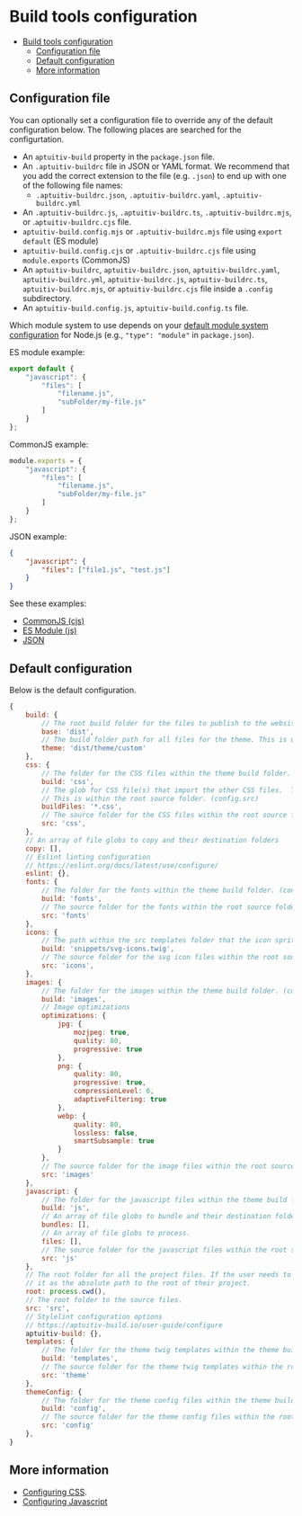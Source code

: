 # Build tools configuration

- [Build tools configuration](#build-tools-configuration)
  - [Configuration file](#configuration-file)
  - [Default configuration](#default-configuration)
  - [More information](#more-information)

## Configuration file

You can optionally set a configuration file to override any of the default configuration below. The following places are searched for the configurtation.

- An `aptuitiv-build` property in the `package.json` file.
- An `.aptuitiv-buildrc` file in JSON or YAML format. We recommend that you add the correct extension to the file (e.g. `.json`) to end up with one of the following file names:
  - `.aptuitiv-buildrc.json`, `.aptuitiv-buildrc.yaml`, `.aptuitiv-buildrc.yml`
- An `.aptuitiv-buildrc.js`, `.aptuitiv-buildrc.ts`, `.aptuitiv-buildrc.mjs`, or .`aptuitiv-buildrc.cjs` file.
- `aptuitiv-build.config.mjs` or `.aptuitiv-buildrc.mjs` file using `export default` (ES module)
- `aptuitiv-build.config.cjs` or `.aptuitiv-buildrc.cjs` file using `module.exports` (CommonJS)
- An `aptuitiv-buildrc`, `aptuitiv-buildrc.json`, `aptuitiv-buildrc.yaml`, `aptuitiv-buildrc.yml`, `aptuitiv-buildrc.js`, `aptuitiv-buildrc.ts`, `aptuitiv-buildrc.mjs`, or `aptuitiv-buildrc.cjs` file inside a `.config` subdirectory.
- An `aptuitiv-build.config.js`, `aptuitiv-build.config.ts` file.

Which module system to use depends on your [default module system configuration](https://nodejs.org/api/packages.html#determining-module-system) for Node.js (e.g., `"type": "module"` in `package.json`).

ES module example:

```js
export default {
    "javascript": {
        "files": [
            "filename.js",
            "subFolder/my-file.js"
        ]
    }
};
```

CommonJS example:

```js
module.exports = {
    "javascript": {
        "files": [
            "filename.js",
            "subFolder/my-file.js"
        ]
    }
};
```

JSON example:

```json
{
    "javascript": {
        "files": ["file1.js", "test.js"]
    }
}
```

See these examples:

- [CommonJS (cjs)](configuration/examples/cjs.md)
- [ES Module (js)](configuration/examples/js.md)
- [JSON](configuration/examples/json.md)

## Default configuration

Below is the default configuration.

```js
{
    build: {
        // The root build folder for the files to publish to the website. This is used when uploading files via FTP.
        base: 'dist',
        // The build folder path for all files for the theme. This is used when uploading files via FTP.
        theme: 'dist/theme/custom'
    },
    css: {
        // The folder for the CSS files within the theme build folder. (config.build.theme)
        build: 'css',
        // The glob for CSS file(s) that import the other CSS files.  This is used when building the files.
        // This is within the root source folder. (config.src)
        buildFiles: '*.css',
        // The source folder for the CSS files within the root source folder. (config.src)
        src: 'css',
    },
    // An array of file globs to copy and their destination folders
    copy: [],
    // Eslint linting configuration
    // https://eslint.org/docs/latest/use/configure/
    eslint: {},
    fonts: {
        // The folder for the fonts within the theme build folder. (config.build.theme)
        build: 'fonts',
        // The source folder for the fonts within the root source folder. (config.src)
        src: 'fonts'
    },
    icons: {
        // The path within the src templates folder that the icon sprite will be created in
        build: 'snippets/svg-icons.twig',
        // The source folder for the svg icon files within the root source folder. (config.src)
        src: 'icons',
    },
    images: {
        // The folder for the images within the theme build folder. (config.build.theme)
        build: 'images',
        // Image optimizations
        optimizations: {
            jpg: {
                mozjpeg: true,
                quality: 80,
                progressive: true
            },
            png: {
                quality: 80,
                progressive: true,
                compressionLevel: 6,
                adaptiveFiltering: true
            },
            webp: {
                quality: 80,
                lossless: false,
                smartSubsample: true
            }
        },
        // The source folder for the image files within the root source folder. (config.src)
        src: 'images'
    },
    javascript: {
        // The folder for the javascript files within the theme build folder. (config.build.theme)
        build: 'js',
        // An array of file globs to bundle and their destination folder
        bundles: [],
        // An array of file globs to process.
        files: [],
        // The source folder for the javascript files within the root source folder. (config.src)
        src: 'js'
    },
    // The root folder for all the project files. If the user needs to change this they should put
    // it as the absolute path to the root of their project.
    root: process.cwd(),
    // The root folder to the source files.
    src: 'src',
    // Stylelint configuration options
    // https://aptuitiv-build.io/user-guide/configure
    aptuitiv-build: {},
    templates: {
        // The folder for the theme twig templates within the theme build folder. (config.build.theme)
        build: 'templates',
        // The source folder for the theme twig templates within the root source folder. (config.src)
        src: 'theme'
    },
    themeConfig: {
        // The folder for the theme config files within the theme build folder. (config.build.theme)
        build: 'config',
        // The source folder for the theme config files within the root source folder. (config.src)
        src: 'config'
    },
}
```

## More information

- [Configuring CSS](configuration/Css.md).
- [Configuring Javascript](configuration/Javascript.md)
